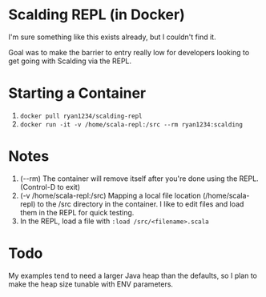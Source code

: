 # Scalding REPL (in Docker)

I'm sure something like this exists already, but I couldn't find it.

Goal was to make the barrier to entry really low for developers looking to get going with Scalding via the REPL.

# Starting a Container
1. `docker pull ryan1234/scalding-repl`  
2. `docker run -it -v /home/scala-repl:/src --rm ryan1234:scalding`  

# Notes
1. (--rm) The container will remove itself after you're done using the REPL. (Control-D to exit)  
2. (-v /home/scala-repl:/src) Mapping a local file location (/home/scala-repl) to the /src directory in the container. I like to edit files and load them in the REPL for quick testing.  
3. In the REPL, load a file with `:load /src/<filename>.scala`  

# Todo 
My examples tend to need a larger Java heap than the defaults, so I plan to make the heap size tunable with ENV parameters.
